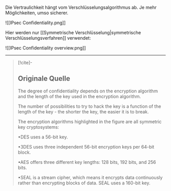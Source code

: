 Die Vertraulichkeit hängt vom Verschlüsselungsalgorithmus ab. Je mehr Möglichkeiten, umso sicherer.

![[IPsec Confidentiality.png]]

Hier werden nur [[Symmetrische Verschlüsselung|symmetrische Verschlüsselungsverfahren]] verwendet:

![[IPsec Confidentiality overview.png]]

---

> [!cite]-
> ## Originale Quelle
> The degree of confidentiality depends on the encryption algorithm and the length of the key used in the encryption algorithm.
>
> The number of possibilities to try to hack the key is a function of the length of the key - the shorter the key, the easier it is to break.
>
> The encryption algorithms highlighted in the figure are all symmetric key cryptosystems:
>
> •DES uses a 56-bit key.
>
> •3DES uses three independent 56-bit encryption keys per 64-bit block.
>
> •AES offers three different key lengths: 128 bits, 192 bits, and 256 bits.
>
> •SEAL is a stream cipher, which means it encrypts data continuously rather than encrypting blocks of data. SEAL uses a 160-bit key.